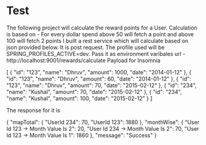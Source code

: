 # Test

The following project will calculate the reward points for a User.
Calculation is based on - For every dollar spend above 50 will fetch a point and above 100 will fetch 2 points
I built a rest service which will calculate based on json provided below. It is post request.
The profile used will be SPRING_PROFILES_ACTIVE=dev. Pass it as environment varibales
url - http://localhost:9001/rewards/calculate
Payload for Insomnia

[
	{
		"id": "123",
		"name": "Dhruv",
		"amount": 1000,
		"date": "2014-01-12"
	},
	{
		"id": "123",
		"name": "Dhruv",
		"amount": 60,
		"date": "2014-01-12"
	},
	{
		"id": "123",
		"name": "Dhruv",
		"amount": 70,
		"date": "2015-02-12"
	},
	{
		"id": "234",
		"name": "Kushal",
		"amount": 70,
		"date": "2015-02-12"
	},
	{
		"id": "234",
		"name": "Kushal",
		"amount": 100,
		"date": "2015-02-12"
	}
]

The response for it is

{
  "mapTotal": {
    "UserId 234": 70,
    "UserId 123": 1880
  },
  "monthWise": {
    "User Id 123 -> Month Value Is 2": 20,
    "User Id 234 -> Month Value Is 2": 70,
    "User Id 123 -> Month Value Is 1": 1860
  },
  "message": "Success"
}
